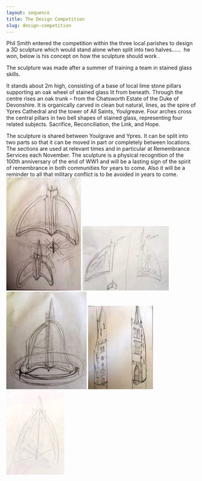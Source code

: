 ```yaml
---
layout: sequence
title: The Design Competition
slug: design-competition
---
```


Phil Smith entered the competition within the three local parishes to design a 3D sculpture which would stand alone when split into two halves......  he won, below is his concept on how the sculpture should work .

The sculpture was made after a summer of training a team in stained glass skills.

It stands about 2m high, consisting of a base of local lime stone pillars supporting an oak wheel of stained glass lit from beneath. Through the centre rises an oak trunk – from the Chatsworth Estate of the Duke of Devonshire. It is organically carved in clean but natural, lines, as the spire of Ypres Cathedral and the tower of All Saints, Youlgreave. Four arches cross the central pillars in two bell shapes of stained glass, representing four related subjects. Sacrifice, Reconciliation, the Link, and Hope.

The sculpture is shared between Youlgrave and Ypres. It can be split into two parts so that it can be moved in part or completely between locations. The sections are used at relevant times and in particular at Remembrance Services each November. The sculpture is a physical recognition of the 100th anniversary of the end of WW1 and will be a lasting sign of the spirit of remembrance in both communities for years to come. Also it will be a reminder to all that military conflict is to be avoided in years to come. 
![](/assets/images/first-draft/B0F14182-786D-4CB4-AEF3-50AA53B9BABF.jpg)
![](/assets/images/first-draft/AFA1775F-77B1-4034-9BCE-66E73B488504.jpg)
![](/assets/images/first-draft/43AD395E-A4FC-44BD-8EED-97292EB5D03F.jpg)
![](/assets/images/first-draft/98580406-9F0F-4750-943F-B9A6F6FF76D4.jpg)
![](/assets/images/first-draft/925879BD-1C34-423E-8FB5-412F624ECFEB.jpg)
